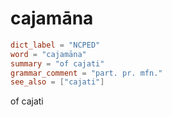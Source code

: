 # cajamāna

``` toml
dict_label = "NCPED"
word = "cajamāna"
summary = "of cajati"
grammar_comment = "part. pr. mfn."
see_also = ["cajati"]
```

of cajati

